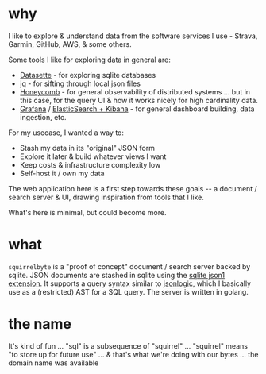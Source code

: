 # why

I like to explore & understand data from the software services I use - Strava, Garmin, GitHub, AWS, & some others.

Some tools I like for exploring data in general are:

- [Datasette](https://datasette.io/) - for exploring sqlite databases
- [jq](https://stedolan.github.io/jq/) - for sifting through local json files
- [Honeycomb](https://www.honeycomb.io/overview/) - for general observability of distributed systems ... but in this case, for the query UI & how it works nicely for high cardinality data.
- [Grafana](https://grafana.com/) / [ElasticSearch + Kibana](https://www.elastic.co/demos) - for general dashboard building, data ingestion, etc.

For my usecase, I wanted a way to:

- Stash my data in its "original" JSON form
- Explore it later & build whatever views I want
- Keep costs & infrastructure complexity low
- Self-host it / own my data

The web application here is a first step towards these goals -- a document / search server & UI, drawing inspiration from tools that I like.

What's here is minimal, but could become more.

# what

`squirrelbyte` is a "proof of concept" document / search server backed by sqlite. JSON documents are stashed in sqlite using the [sqlite json1 extension](https://www.sqlite.org/json1.html). It supports a query syntax similar to [jsonlogic](https://jsonlogic.com/), which I basically use as a (restricted) AST for a SQL query. The server is written in golang.

# the name

It's kind of fun ... "sql" is a subsequence of "squirrel" ... "squirrel" means "to store up for future use" ... & that's what we're doing with our bytes ... the domain name was available
